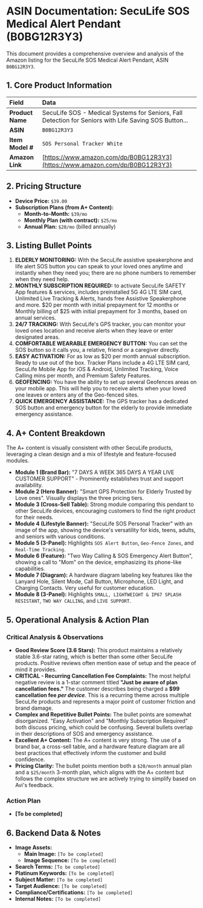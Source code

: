 # ASIN Documentation: SecuLife SOS Medical Alert Pendant (B0BG12R3Y3)

This document provides a comprehensive overview and analysis of the Amazon listing for the SecuLife SOS Medical Alert Pendant, ASIN `B0BG12R3Y3`.

## 1. Core Product Information

| Field            | Data                                                                                             |
| :--------------- | :----------------------------------------------------------------------------------------------- |
| **Product Name** | SecuLife SOS - Medical Systems for Seniors, Fall Detection for Seniors with Life Saving SOS Button... |
| **ASIN**         | `B0BG12R3Y3`                                                                                      |
| **Item Model #** | `SOS Personal Tracker White`                                                                     |
| **Amazon Link**  | [https://www.amazon.com/dp/B0BG12R3Y3](https://www.amazon.com/dp/B0BG12R3Y3)                     |

## 2. Pricing Structure

*   **Device Price:** `$39.00`
*   **Subscription Plans (from A+ Content):**
    *   **Month-to-Month:** `$39/mo`
    *   **Monthly Plan (with contract):** `$25/mo`
    *   **Annual Plan:** `$20/mo` (billed annually)

## 3. Listing Bullet Points

1.  **ELDERLY MONITORING:** With the SecuLife assistive speakerphone and life alert SOS button you can speak to your loved ones anytime and instantly when they need you; there are no phone numbers to remember when they need help.
2.  **MONTHLY SUBSCRIPTION REQUIRED:** to activate SecuLife SAFETY App features & services, includes preinstalled 5G 4G LTE SIM card, Unlimited Live Tracking & Alerts, hands free Assistive Speakerphone and more. $20 per month with initial prepayment for 12 months or Monthly billing of $25 with initial prepayment for 3 months, based on annual services.
3.  **24/7 TRACKING:** With SecuLife's GPS tracker, you can monitor your loved ones location and receive alerts when they leave or enter designated areas.
4.  **COMFORTABLE WEARABLE EMERGENCY BUTTON:** You can set the SOS button so it calls you, a relative, friend or a caregiver directly.
5.  **EASY ACTIVATION:** For as low as $20 per month annual subscription. Ready to use out of the box. Tracker Plans include a 4G LTE SIM card, SecuLife Mobile App for iOS & Android, Unlimited Tracking, Voice Calling mins per month, and Premium Safety Features.
6.  **GEOFENCING:** You have the ability to set up several Geofences areas on your mobile app. This will help you to receive alerts when your loved one leaves or enters any of the Geo-fenced sites.
7.  **QUICK EMERGENCY ASSISTANCE:** The GPS tracker has a dedicated SOS button and emergency button for the elderly to provide immediate emergency assistance.

## 4. A+ Content Breakdown

The A+ content is visually consistent with other SecuLife products, leveraging a clean design and a mix of lifestyle and feature-focused modules.

*   **Module 1 (Brand Bar):** "7 DAYS A WEEK 365 DAYS A YEAR LIVE CUSTOMER SUPPORT" - Prominently establishes trust and support availability.
*   **Module 2 (Hero Banner):** "Smart GPS Protection for Elderly Trusted by Love ones". Visually displays the three pricing tiers.
*   **Module 3 (Cross-Sell Table):** Strong module comparing this pendant to other SecuLife devices, encouraging customers to find the right product for their needs.
*   **Module 4 (Lifestyle Banner):** "SecuLife SOS Personal Tracker" with an image of the app, showing the device's versatility for kids, teens, adults, and seniors with various conditions.
*   **Module 5 (3-Panel):** Highlights `SOS Alert Button`, `Geo-Fence Zones`, and `Real-Time Tracking`.
*   **Module 6 (Feature):** "Two Way Calling & SOS Emergency Alert Button", showing a call to "Mom" on the device, emphasizing its phone-like capabilities.
*   **Module 7 (Diagram):** A hardware diagram labeling key features like the Lanyard Hole, Silent Mode, Call Button, Microphone, LED Light, and Charging Contacts. Very useful for customer education.
*   **Module 8 (3-Panel):** Highlights `SMALL, LIGHTWEIGHT & IP67 SPLASH RESISTANT`, `TWO WAY CALLING`, and `LIVE SUPPORT`.

## 5. Operational Analysis & Action Plan

### Critical Analysis & Observations

*   **Good Review Score (3.6 Stars):** This product maintains a relatively stable 3.6-star rating, which is better than some other SecuLife products. Positive reviews often mention ease of setup and the peace of mind it provides.
*   **CRITICAL - Recurring Cancellation Fee Complaints:** The most helpful negative review is a 1-star comment titled **"Just be aware of plan cancellation fees."** The customer describes being charged a **$99 cancellation fee *per device***. This is a recurring theme across multiple SecuLife products and represents a major point of customer friction and brand damage.
*   **Complex and Repetitive Bullet Points:** The bullet points are somewhat disorganized. "Easy Activation" and "Monthly Subscription Required" both discuss pricing, which could be confusing. Several bullets overlap in their descriptions of SOS and emergency assistance.
*   **Excellent A+ Content:** The A+ content is very strong. The use of a brand bar, a cross-sell table, and a hardware feature diagram are all best practices that effectively inform the customer and build confidence.
*   **Pricing Clarity:** The bullet points mention both a `$20/month` annual plan and a `$25/month` 3-month plan, which aligns with the A+ content but follows the complex structure we are actively trying to simplify based on Avi's feedback.

### Action Plan

*   **[To be completed]**

## 6. Backend Data & Notes

*   **Image Assets:**
    *   **Main Image:** `[To be completed]`
    *   **Image Sequence:** `[To be completed]`
*   **Search Terms:** `[To be completed]`
*   **Platinum Keywords:** `[To be completed]`
*   **Subject Matter:** `[To be completed]`
*   **Target Audience:** `[To be completed]`
*   **Compliance/Certifications:** `[To be completed]`
*   **Internal Notes:** `[To be completed]`
